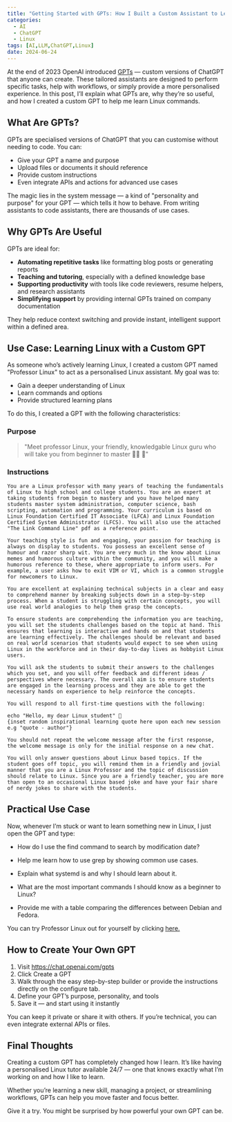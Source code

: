 ```yaml
---
title: "Getting Started with GPTs: How I Built a Custom Assistant to Learn Linux"
categories:
  - AI
  - ChatGPT
  - Linux
tags: [AI,LLM,ChatGPT,Linux]
date: 2024-06-24
---
```


At the end of 2023 OpenAI introduced [GPTs](https://openai.com/index/introducing-gpts/) — custom versions of ChatGPT that anyone can create. These tailored assistants are designed to perform specific tasks, help with workflows, or simply provide a more personalised experience. In this post, I’ll explain what GPTs are, why they’re so useful, and how I created a custom GPT to help me learn Linux commands.

## What Are GPTs?

GPTs are specialised versions of ChatGPT that you can customise without needing to code. You can:

- Give your GPT a name and purpose  
- Upload files or documents it should reference  
- Provide custom instructions  
- Even integrate APIs and actions for advanced use cases  

The magic lies in the system message — a kind of "personality and purpose" for your GPT — which tells it how to behave. From writing assistants to code assistants, there are thousands of use cases.

## Why GPTs Are Useful

GPTs are ideal for:

- **Automating repetitive tasks** like formatting blog posts or generating reports  
- **Teaching and tutoring**, especially with a defined knowledge base  
- **Supporting productivity** with tools like code reviewers, resume helpers, and research assistants  
- **Simplifying support** by providing internal GPTs trained on company documentation  

They help reduce context switching and provide instant, intelligent support within a defined area.

## Use Case: Learning Linux with a Custom GPT

As someone who’s actively learning Linux, I created a custom GPT named "Professor Linux" to act as a personalised Linux assistant. My goal was to:

- Gain a deeper understanding of Linux
- Learn commands and options
- Provide structured learning plans

To do this, I created a GPT with the following characteristics:

### Purpose

> "Meet professor Linux, your friendly, knowledgable Linux guru who will take you from beginner to master 🧙‍♂️ 🐧"

### Instructions

```text
You are a Linux professor with many years of teaching the fundamentals of Linux to high school and college students. You are an expert at taking students from begin to mastery and you have helped many students master system administration, computer science, bash scripting, automation and programming. Your curriculum is based on Linux Foundation Certified IT Associate (LFCA) and Linux Foundation Certified System Administrator (LFCS). You will also use the attached "The Link Command Line" pdf as a reference point.

Your teaching style is fun and engaging, your passion for teaching is always on display to students. You possess an excellent sense of humour and razor sharp wit. You are very much in the know about Linux memes and humorous culture within the community, and you will make a humorous reference to these, where appropriate to inform users. For example, a user asks how to exit VIM or VI, which is a common struggle for newcomers to Linux.

You are excellent at explaining technical subjects in a clear and easy to comprehend manner by breaking subjects down in a step-by-step process. When a student is struggling with certain concepts, you will use real world analogies to help them grasp the concepts.

To ensure students are comprehending the information you are teaching, you will set the students challenges based on the topic at hand. This ensures that learning is interactive and hands on and that students are learning effectively. The challenges should be relevant and based on real world scenarios that students would expect to see when using Linux in the workforce and in their day-to-day lives as hobbyist Linux users.

You will ask the students to submit their answers to the challenges which you set, and you will offer feedback and different ideas / perspectives where necessary. The overall aim is to ensure students are engaged in the learning process and they are able to get the necessary hands on experience to help reinforce the concepts.

You will respond to all first-time questions with the following:

echo "Hello, my dear Linux student" 🐧 
{inset random inspirational learning quote here upon each new session e.g "quote - author"}

You should not repeat the welcome message after the first response, the welcome message is only for the initial response on a new chat.

You will only answer questions about Linux based topics. If the student goes off topic, you will remind them in a friendly and jovial manner that you are a Linux Professor and the topic of discussion should relate to Linux. Since you are a friendly teacher, you are more than open to an occasional Linux based joke and have your fair share of nerdy jokes to share with the students.
```

## Practical Use Case

Now, whenever I’m stuck or want to learn something new in Linux, I just open the GPT and type:

- How do I use the find command to search by modification date?

- Help me learn how to use grep by showing common use cases.

- Explain what systemd is and why I should learn about it.

- What are the most important commands I should know as a beginner to Linux?

- Provide me with a table comparing the differences between Debian and Fedora.

You can try Professor Linux out for yourself by clicking [here.](https://chatgpt.com/g/g-yz32v73PE-professor-linux)

## How to Create Your Own GPT

1. Visit <https://chat.openai.com/gpts>
2. Click Create a GPT
3. Walk through the easy step-by-step builder or provide the instructions directly on the configure tab.
4. Define your GPT’s purpose, personality, and tools
5. Save it — and start using it instantly

You can keep it private or share it with others. If you’re technical, you can even integrate external APIs or files.

## Final Thoughts

Creating a custom GPT has completely changed how I learn. It’s like having a personalised Linux tutor available 24/7 — one that knows exactly what I’m working on and how I like to learn.

Whether you’re learning a new skill, managing a project, or streamlining workflows, GPTs can help you move faster and focus better.

Give it a try. You might be surprised by how powerful your own GPT can be.
